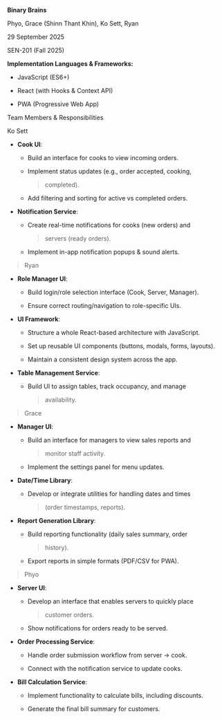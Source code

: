 **Binary Brains**

Phyo, Grace (Shinn Thant Khin), Ko Sett, Ryan

29 September 2025

SEN-201 (Fall 2025)

**Implementation Languages & Frameworks:**

-   JavaScript (ES6+)

-   React (with Hooks & Context API)

-   PWA (Progressive Web App)

Team Members & Responsibilities

Ko Sett

-   **Cook UI**:

    -   Build an interface for cooks to view incoming orders.

    -   Implement status updates (e.g., order accepted, cooking,
        > completed).

    -   Add filtering and sorting for active vs completed orders.

-   **Notification Service**:

    -   Create real-time notifications for cooks (new orders) and
        > servers (ready orders).

    -   Implement in-app notification popups & sound alerts.

> Ryan

-   **Role Manager UI**:

    -   Build login/role selection interface (Cook, Server, Manager).

    -   Ensure correct routing/navigation to role-specific UIs.

-   **UI Framework**:

    -   Structure a whole React-based architecture with JavaScript.

    -   Set up reusable UI components (buttons, modals, forms, layouts).

    -   Maintain a consistent design system across the app.

-   **Table Management Service**:

    -   Build UI to assign tables, track occupancy, and manage
        > availability.

> Grace

-   **Manager UI**:

    -   Build an interface for managers to view sales reports and
        > monitor staff activity.

    -   Implement the settings panel for menu updates.

-   **Date/Time Library**:

    -   Develop or integrate utilities for handling dates and times
        > (order timestamps, reports).

-   **Report Generation Library**:

    -   Build reporting functionality (daily sales summary, order
        > history).

    -   Export reports in simple formats (PDF/CSV for PWA).

> Phyo

-   **Server UI**:

    -   Develop an interface that enables servers to quickly place
        > customer orders.

    -   Show notifications for orders ready to be served.

-   **Order Processing Service**:

    -   Handle order submission workflow from server → cook.

    -   Connect with the notification service to update cooks.

-   **Bill Calculation Service**:

    -   Implement functionality to calculate bills, including discounts.

    -   Generate the final bill summary for customers.
